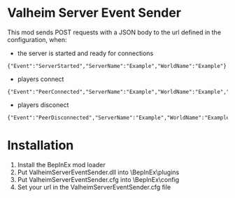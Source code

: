 # Valheim Server Event Sender
This mod sends POST requests with a JSON body to the url defined in the configuration, when:
* the server is started and ready for connections
```
{"Event":"ServerStarted","ServerName":"Example","WorldName":"Example"}
```
* players connect
```
{"Event":"PeerConnected","ServerName":"Example","WorldName":"Example","UserName":"Example"}
```
* players disconect
```
{"Event":"PeerDisconnected","ServerName":"Example","WorldName":"Example","UserName":"Example"}
```
# Installation
1. Install the BepInEx mod loader
2. Put ValheimServerEventSender.dll into <ValheimServerDirectory>\BepInEx\plugins
3. Put ValheimServerEventSender.cfg into <ValheimServerDirectory>\BepInEx\config
4. Set your url in the ValheimServerEventSender.cfg file
